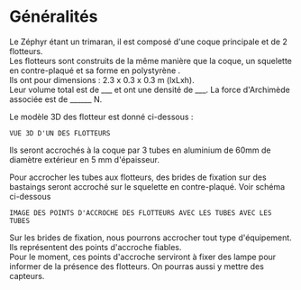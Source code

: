  # Généralités

Le Zéphyr étant un trimaran, il est composé d'une coque principale et de 2 flotteurs.  
Les flotteurs sont construits de la même manière que la coque, un squelette en contre-plaqué et sa forme en polystyrène .  
Ils ont pour dimensions : 2.3 x 0.3 x 0.3 m (lxLxh).  
Leur volume total est de ___ et ont une densité de ___. La force d'Archimède associée est de ______ N.

Le modèle 3D des flotteur est donné ci-dessous :

```warning
VUE 3D D'UN DES FLOTTEURS
```

Ils seront accrochés à la coque par 3 tubes en aluminium de 60mm de diamètre extérieur en 5 mm d'épaisseur.

Pour accrocher les tubes aux flotteurs, des brides de fixation sur des bastaings seront accroché sur le squelette en contre-plaqué. Voir schéma ci-dessous

```warning
IMAGE DES POINTS D'ACCROCHE DES FLOTTEURS AVEC LES TUBES AVEC LES TUBES
```

Sur les brides de fixation, nous pourrons accrocher tout type d'équipement. Ils représentent des points d'accroche fiables.  
Pour le moment, ces points d'accroche serviront à fixer des lampe pour informer de la présence des flotteurs. On pourras aussi y mettre des capteurs.